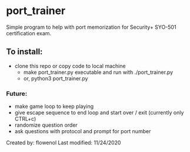 # port_trainer
Simple program to help with port memorization for Security+ SYO-501 certification exam.

## To install:
- clone this repo or copy code to local machine
	- make port_trainer.py executable and run with ./port_trainer.py
	- or, python3 port_trainer.py

### Future:
- make game loop to keep playing
- give escape sequence to end loop and start over / exit (currently only CTRL+c)
- randomize question order
- ask questions with protocol and prompt for port number


Created by: flowenol
Last modified: 11/24/2020
